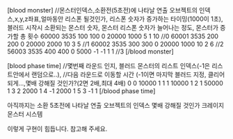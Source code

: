 [blood monster] //몬스터인덱스,소환전(5초전)에 나타날 연출 오브젝트의 인덱스,x,y,z좌표,얼마동안 리스폰 될것인가, 
리스폰 숫자가 증가하는 타이밍(1000이 1초),블러드 시작시 소환되는 몬스터 숫자, 
몬스터 리스폰 숫자가 늘어나는 정도, 몬스터가 증가할 총 횟수
60000 3535 100 100 0 20000 1000 5 1 10 //0
60001 3535 200 200 0 20000 2000 10 3 5 //1
60002 3535 300 300 0 20000 1000 10 2 6 //2
56003 3535 400 400 0 5000 -1 -1 1 1 //3
[/blood monster]





[blood phase time] //몇번째 라운드 인지, 블러드 몬스터의 리스트 인덱스(-1은 리스트안에서 랜덤으로..),
//다음 라운드로 이동할 시간 (-1이면 마지막 블러드 지정, 클리어 되게…,몇배 강해질 것인가?(2면 2배,최대 4배)
0 0 10000 1
1 1 10000 1
2 1 50000 1
3 2 2000 1
4 -1 2000 1
5 3 -1 1
[/blood phase time]




아직까지는
소환 5초전에 나타날 연출 오브젝트의 인덱스
몇배 강해질 것인가
크레이지 몬스터 시스템

이렇게 구현이 힘듭니다.   참고해 주세요.
